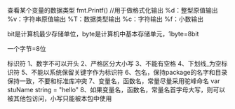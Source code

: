 查看某个变量的数据类型
fmt.Printf() //用于做格式化输出
%d：整型原值输出
%v：字符串原值输出
%T：数据类型输出
%c：字符输出
%f：小数输出

bit是计算机最少存储单位，byte是计算机中基本存储单元，1byte=8bit

一个字节=8位

标识符
1、数字不可以开头
2、严格区分大小写
3、不能有空格
4、下划线_为空标识符
5、不能以系统保留关键字作为标识符
6、包名，保持package的名字和目录保持一致，不要和标准库冲突
7、变量名，函数名，常量尽量采用驼峰命名
var stuName string = "hello"
8、如果变量名，函数名，常量名首字母大写，则可以被其他包访问，小写只能被本包中使用
